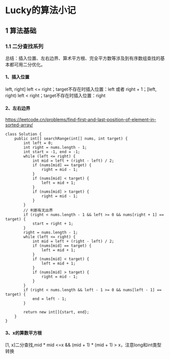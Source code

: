 # Lucky的算法小记

## 1 算法基础

### 1.1 二分查找系列

总结：插入位置、左右边界、算术平方根、完全平方数等涉及到有序数组查找的基本都可用二分优化。

#### 1、插入位置

left, right] left <= right；target不存在时插入位置：left 或者 right + 1；[left, right) left < right；target不存在时插入位置：right

#### 2、左右边界

https://leetcode.cn/problems/find-first-and-last-position-of-element-in-sorted-array/

```shell
class Solution {
    public int[] searchRange(int[] nums, int target) {
        int left = 0;
        int right = nums.length - 1;
        int start = -1, end = -1;
        while (left <= right) {
            int mid = left + (right - left) / 2;
            if (nums[mid] == target) {
                right = mid - 1;
            }
            if (nums[mid] < target) {
                left = mid + 1;
            }
            if (nums[mid] > target) {
                right = mid - 1;
            }
        }
        // 判断有无出界
        if (right < nums.length - 1 && left >= 0 && nums[right + 1] == target) {
            start = right + 1;
        }
        right = nums.length - 1;
        while (left <= right) {
            int mid = left + (right - left) / 2;
            if (nums[mid] == target) {
                left = mid + 1;
            }
            if (nums[mid] < target) {
                left = mid + 1;
            }
            if (nums[mid] > target) {
                right = mid - 1;
            }
        }
        if (right < nums.length && left - 1 >= 0 && nums[left - 1] == target) {
            end = left - 1;
        }

        return new int[]{start, end};
    }
}
```

#### 3、x的算数平方根

[1, x]二分查找,mid * mid <=x && (mid + 1) * (mid + 1) > x，注意long和int类型转换